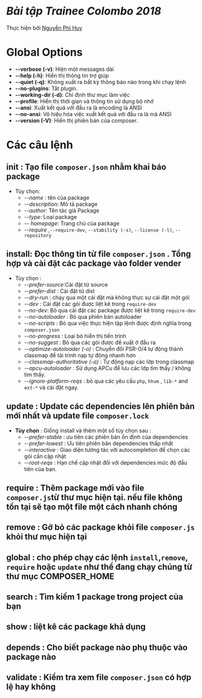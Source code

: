 # *Bài tập Trainee Colombo 2018*
Thực hiện bởi [Nguyễn Phi Huy](https://github.com/huynhan147)
# Global Options
- **--verbose (-v)**: Hiện một messages dài
- **--help (-h)**: Hiển thị thông tin trợ giúp 
- **--quiet (-q)**: Không xuất ra bất kỳ thông báo nào trong khi chạy lệnh
- **--no-plugins**: Tắt plugin.
- **--working-dir (-d)**: Chỉ định thư mục làm việc
- **--profile**: Hiển thị thời gian và thông tin sử dụng bộ nhớ
- **--ansi**: Xuất kết quả với đầu ra là encoding là ANSI
- **--no-ansi**: Vô hiệu hóa việc xuất kết quả với đầu ra là mã ANSI
- **--version (-V)**: Hiển thị phiên bản của composer.
# Các câu lệnh
## **init** : Tạo file `composer.json` nhằm khai báo package
- Tùy chọn: 
  - *--name* : tên của package
  - *--description*: Mô tả package 
  - *--author*: Tên tác giả Package
  - *--type*: Loại package
  - *-- homepage*: Trang chủ của package
  - *--require* ,`--require-dev`, `--stability (-s)`, `--license (-l)`, `--repository`
## **install**: Đọc thông tin từ file `composer.json` . Tổng hợp và cài đặt các package vào folder vender
- Tùy chọn : 
  - *--prefer-source*:Cài đặt từ source
  - *--prefer-dist* : Cài đặt từ dist
  - *--dry-run* : chạy qua một cài đặt mà không thực sự cài đặt một gói
  - *--dev* : Cái đặt các gói được liệt kê trong `require-dev`
  - *--no-dev*: Bỏ qua cài đặt các package được liệt kê trong `require-dev`
  - *--no-autoloader* : Bỏ qua phiên bản autoloader
  - *--no-scripts* : Bỏ qua việc thực hiện tập lệnh được định nghĩa trong `composer.json`
  - *--no-progress* : Loại bỏ hiển thị tiến trình
  - *--no-suggest* : Bỏ qua các gói được đề xuất ở đầu ra 
  - *--optimize-autoloader (-o)* : Chuyển đổi PSR-0/4 tự động thành classmap để tải trình nạp tự động nhanh hơn
  - *--classmap-authoritative (-a)* : Tự động nạp các lớp trong classmap
  - *--apcu-autoloader* : Sử dụng APCu để lưu các lớp tìm thấy / không tìm thấy.
  - *--ignore-platform-reqs* : bỏ qua các yêu cầu `php`, `hhvm` , `lib-*` and `ext-*` và cài đặt ngay.
## **update** : Update các dependencies lên phiên bản mới nhất  và update file `composer.lock`
- **Tùy chọn** : Giống install và thêm một số tùy chọn sau : 
  - *--prefer-stable* : ưu  tiên các phiên bản ổn định của dependencies
  - *--prefer-lowest* : Ưu tiên phiên bản dependencies thấp nhất
  - *--interactive* : Giao diện tương tác với autocompletion  để chọn các gói cần cập nhật
  - *--root-reqs* : Hạn chế cập nhật đối với dependencies mức độ đầu tiên của bạn.
## **require** : Thêm package mới vào file `composer.js`từ thư mục hiện tại. nếu file không tồn tại sẽ tạo một file một cách nhanh chóng
## **remove** : Gỡ bỏ các package khỏi file `composer.js` khỏi thư mục hiện tại
## **global** : cho phép chạy các lệnh `install`,`remove`, `require` hoặc `update` như thể đang chạy chúng từ thư mục COMPOSER_HOME
## **search** : Tìm kiếm 1 package trong project của bạn
## **show** : liệt kê các package khả dụng
## **depends** : Cho biết package nào phụ thuộc vào package nào
## **validate** : Kiểm tra xem file `composer.json` có hợp lệ hay không


		     
